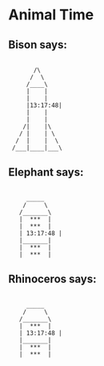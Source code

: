 # Animal Time

## Bison says:

```

       /\
      /  \
     /____\
     |    |
     |    |
     |13:17:48|
     |    |
     |    |
    /|    |\
   / |    | \
  /  |    |  \
 /___|____|___\
```

## Elephant says:

```

     _____
    /     \
   /_______\
   |  ***  |
   |  ***  |
   | 13:17:48 |
   |_______|
   |  ***  |
   |  ***  |
```

## Rhinoceros says:

```

     _____
    /     \
   /_______\
   |  ***  |
   | 13:17:48 |
   |_______|
   |  ***  |
   |  ***  |
```
